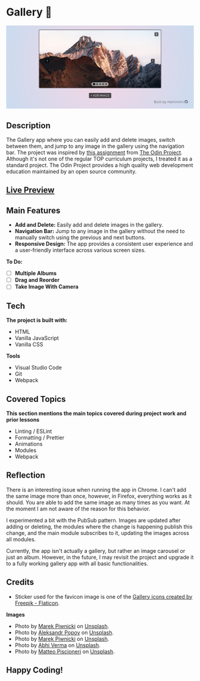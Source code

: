 # Gallery 🌄
![Screenshot of the Gallery app.](/screenshot.png)
## Description
The Gallery app where you can easily add and delete images, switch between them, and jump to any image in the gallery using the navigation bar. The project was inspired by [this assignment](https://www.theodinproject.com/lessons/node-path-javascript-dynamic-user-interface-interactions#image-slider) from [The Odin Project](https://www.theodinproject.com/dashboard). Although it's not one of the regular TOP curriculum projects, I treated it as a standard project. The Odin Project provides a high quality web development education maintained by an open source community.
## [Live Preview](https://haminimi.github.io/gallery/)
## Main Features
- **Add and Delete:** Easily add and delete images in the gallery.
- **Navigation Bar:** Jump to any image in the gallery without the need to manually switch using the previous and next buttons.
- **Responsive Design:** The app provides a consistent user experience and a user-friendly interface across various screen sizes.

**To Do:**
- [ ] **Multiple Albums**
- [ ] **Drag and Reorder**
- [ ] **Take Image With Camera**
## Tech
**The project is built with:**
- HTML
- Vanilla JavaScript
- Vanilla CSS

**Tools**
- Visual Studio Code
- Git
- Webpack
## Covered Topics
**This section mentions the main topics covered during project work and prior lessons**
- Linting / ESLint
- Formatting / Prettier
- Animations
- Modules
- Webpack
## Reflection
There is an interesting issue when running the app in Chrome. I can't add the same image more than once, however, in Firefox, everything works as it should. You are able to add the same image as many times as you want. At the moment I am not aware of the reason for this behavior.

I experimented a bit with the PubSub pattern. Images are updated after adding or deleting, the modules where the change is happening publish this change, and the main module subscribes to it, updating the images across all modules.

Currently, the app isn't actually a gallery, but rather an image carousel or just an album. However, in the future, I may revisit the project and upgrade it to a fully working gallery app with all basic functionalities.
## Credits
- Sticker used for the favicon image is one of the [Gallery icons created by Freepik - Flaticon](https://www.flaticon.com/free-icons/gallery).

**Images**
- Photo by [Marek Piwnicki](https://unsplash.com/@marekpiwnicki?utm_content=creditCopyText&utm_medium=referral&utm_source=unsplash) on [Unsplash](https://unsplash.com/photos/a-large-mountain-with-a-snow-covered-peak-3a6r6TEhU4A?utm_content=creditCopyText&utm_medium=referral&utm_source=unsplash).
- Photo by [Aleksandr Popov](https://unsplash.com/@5tep5?utm_content=creditCopyText&utm_medium=referral&utm_source=unsplash) on [Unsplash](https://unsplash.com/photos/a-view-of-the-ocean-from-a-cliff-V3snakBbbfY?utm_content=creditCopyText&utm_medium=referral&utm_source=unsplash).
- Photo by [Marek Piwnicki](https://unsplash.com/@marekpiwnicki?utm_content=creditCopyText&utm_medium=referral&utm_source=unsplash) on [Unsplash](https://unsplash.com/photos/a-mountain-range-with-a-star-trail-in-the-sky-WXx-J0J4Lzo?utm_content=creditCopyText&utm_medium=referral&utm_source=unsplash).
- Photo by [Abhi Verma](https://unsplash.com/@abhiver?utm_content=creditCopyText&utm_medium=referral&utm_source=unsplash) on [Unsplash](https://unsplash.com/photos/a-large-rock-sticking-out-of-the-ocean-next-to-a-beach-L9GRWQqN3oA?utm_content=creditCopyText&utm_medium=referral&utm_source=unsplash).
- Photo by [Matteo Piscioneri](https://unsplash.com/@matteo_skyrider?utm_content=creditCopyText&utm_medium=referral&utm_source=unsplash) on [Unsplash](https://unsplash.com/photos/cLyo0L_EItY?utm_content=creditCopyText&utm_medium=referral&utm_source=unsplash).
## Happy Coding!

